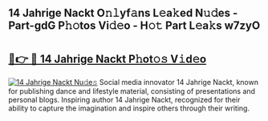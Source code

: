 ## 14 Jahrige Nackt O𝚗𝚕yf𝚊ns L𝚎a𝚔ed N𝚞𝚍es - Part-gdG P𝚑𝚘tos Vi𝚍𝚎o - H𝚘𝚝 Part L𝚎a𝚔s w7zyO

# <h2><a href="http://kfe45v.oniu.top/?m=14+Jahrige+Nackt">🔗👉 🔴 14 Jahrige Nackt P𝚑ot𝚘𝚜 V𝚒d𝚎o</a></h2>

[![14 Jahrige Nackt Nu𝚍e𝚜](https://i.imgur.com/0qMVB7G.gif)](http://kfe45v.oniu.top/?m=14+Jahrige+Nackt)
Social media innovator 14 Jahrige Nackt, known for publishing dance and lifestyle material, consisting of presentations and personal blogs. Inspiring author 14 Jahrige Nackt, recognized for their ability to capture the imagination and inspire others through their writing.  
